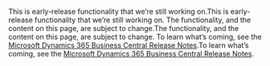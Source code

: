 <span data-ttu-id="228d3-101">This is early-release functionality that we’re still working on.</span><span class="sxs-lookup"><span data-stu-id="228d3-101">This is early-release functionality that we’re still working on.</span></span> <span data-ttu-id="228d3-102">The functionality, and the content on this page, are subject to change.</span><span class="sxs-lookup"><span data-stu-id="228d3-102">The functionality, and the content on this page, are subject to change.</span></span> <span data-ttu-id="228d3-103">To learn what’s coming, see the [Microsoft Dynamics 365 Business Central Release Notes](https://go.microsoft.com/fwlink/?linkid=2047422).</span><span class="sxs-lookup"><span data-stu-id="228d3-103">To learn what’s coming, see the [Microsoft Dynamics 365 Business Central Release Notes](https://go.microsoft.com/fwlink/?linkid=2047422).</span></span>